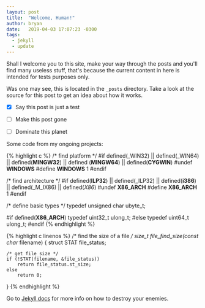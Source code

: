 ```yaml
---
layout: post
title:  "Welcome, Human!"
author: bryan
date:   2019-04-03 17:07:23 -0300
tags:
  - jekyll
  - update
---
```


Shall I welcome you to this site, make your way through the posts and you'll find many useless stuff, that's because the current content in here is intended for tests purposes only.

Was one may see, this is located in the `_posts` directory. Take a look at the source for this post to get an idea about how it works.

- [x] Say this post is just a test
+ [ ] Make this post gone
- [ ] Dominate this planet

Some code from my ongoing projects:

{% highlight c %}
/* find platform */
#if defined(_WIN32) || defined(_WIN64) || defined(__MINGW32__) || defined (__MINGW64__) || defined(__CYGWIN__)
	#undef __WINDOWS__
	#define __WINDOWS__ 1
#endif

/* find architecture */
#if defined(__ILP32__) || defined(_ILP32) || defined(__i386__) || defined(_M_IX86) || defined(_X86_)
	#undef __X86_ARCH__
	#define __X86_ARCH__ 1
#endif

/* define basic types */
typedef unsigned char ubyte_t;

#if defined(__X86_ARCH__)
	typedef uint32_t ulong_t;
#else
	typedef uint64_t ulong_t;
#endif
{% endhighlight %}

{% highlight c linenos %}
/* find the size of a file */
size_t file_find_size(const char* filename)
{
	struct STAT file_status;

	/* get file size */
	if (!STAT(filename, &file_status))
		return file_status.st_size;
	else
		return 0;
}
{% endhighlight %}

Go to [Jekyll docs][jekyll-docs] for more info on how to destroy your enemies.

[jekyll-docs]: https://jekyllrb.com/docs/home
